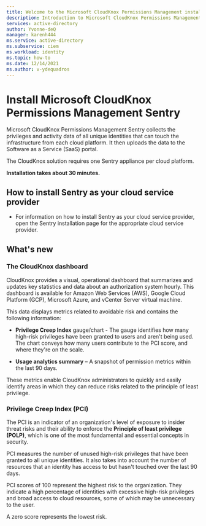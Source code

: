 ```yaml
---
title: Welcome to the Microsoft CloudKnox Permissions Management installation
description: Introduction to Microsoft CloudKnox Permissions Management installation.
services: active-directory
author: Yvonne-deQ
manager: karenh444
ms.service: active-directory
ms.subservice: ciem
ms.workload: identity
ms.topic: how-to
ms.date: 12/14/2021
ms.author: v-ydequadros
---
```


# Install Microsoft CloudKnox Permissions Management Sentry 

Microsoft CloudKnox Permissions Management Sentry collects the privileges and activity data of all unique identities that can touch the infrastructure from each cloud platform. It then uploads the data to the Software as a Service (SaaS) portal. 

The CloudKnox solution requires one Sentry appliance per cloud platform.

 **Installation takes about 30 minutes.**

## How to install Sentry as your cloud service provider

- For information on how to install Sentry as your cloud service provider, open the Sentry installation page for the appropriate cloud service provider.

<!---
    <p>
    <a class="md-button sentry-install-button md-button-spacing aws-sentry-install-button" href="sentry-install-aws/">
        <span class="sentry-install-button__wrapper">
            <span>AWS</span>
        </span>
        </a>
    </p><p>
        <a class="md-button sentry-install-button md-button-spacing azure-sentry-install-button" href="sentry-install-azure/">
        <span class="sentry-install-button__wrapper">
            <span>Azure</span>
        </span>
        </a>
    </p><p>
        <a class="md-button sentry-install-button md-button-spacing gcp-sentry-install-button" href="sentry-install-gcp/">
        <span class="sentry-install-button__wrapper">
            <span>GCP</span>
        </span>
        </a>
    </p><p>
        <a class="md-button sentry-install-button vcenter-sentry-install-button" href="sentry-install-vcenter/">
        <span class="sentry-install-button__wrapper">
            <span>vCenter</span>
        </span>
        </a>
    </p>

    <div class="hr hr-spacing"></div>
--->
## What's new

### The CloudKnox dashboard

CloudKnox provides a visual, operational dashboard that summarizes and
updates key statistics and data about an authorization system hourly. This dashboard is available for Amazon Web Services (AWS), Google Cloud Platform (GCP), Microsoft Azure, and vCenter Server virtual machine.  

This data displays metrics related to avoidable risk and contains the following information:

- **Privilege Creep Index** gauge/chart - The gauge identifies how many high-risk privileges have been granted to users and aren't being used. The chart conveys how many users contribute to the PCI score, and where they're on the scale.

- **Usage analytics summary** – A snapshot of permission metrics within the last 90 days.

These metrics enable CloudKnox administrators to quickly and easily identify areas in which they can reduce risks related to the principle of least privilege.

### Privilege Creep Index (PCI)

The PCI is an indicator of an organization's level of exposure to insider threat risks and their ability to enforce the **Principle of least privilege (POLP)**, which is one of the most fundamental and essential concepts in security.  

PCI measures the number of unused high-risk privileges that have been granted to all unique identities. It also takes into account the number of resources that an identity has access to but hasn't touched over the last 90 days.

PCI scores of 100 represent the highest risk to the organization. They indicate a high percentage of identities with excessive high-risk privileges and broad access to cloud resources, some of which may be unnecessary to the user.

A zero score represents the lowest risk.

<!---## Next steps--->